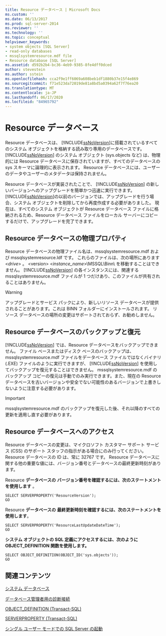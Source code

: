 ```yaml
---
title: Resource データベース | Microsoft Docs
ms.custom: ''
ms.date: 06/13/2017
ms.prod: sql-server-2014
ms.reviewer: ''
ms.technology: ''
ms.topic: conceptual
helpviewer_keywords:
- system objects [SQL Server]
- read-only databases
- mssqlsystemresource.mdf file
- Resource database [SQL Server]
ms.assetid: d592b2b4-bc36-4eb9-9385-8fe4dff0dced
author: stevestein
ms.author: sstein
ms.openlocfilehash: cca2f9e1ff6069a608beb1df1880b37e15f4e869
ms.sourcegitcommit: f71e523da72019de81a8bd5a0394a62f7f76ea20
ms.translationtype: MT
ms.contentlocale: ja-JP
ms.lasthandoff: 06/17/2020
ms.locfileid: "84965792"
---
```

# <a name="resource-database"></a>Resource データベース
  Resource データベースは、 [!INCLUDE[ssNoVersion](../../includes/ssnoversion-md.md)]に搭載されているすべてのシステム オブジェクトを格納する読み取り専用のデータベースです。 [!INCLUDE[ssNoVersion](../../includes/ssnoversion-md.md)] のシステム オブジェクト (sys.objects など) は、物理的には Resource データベースに保存されていますが、すべてのデータベースの sys スキーマに論理的に表示されます。 Resource データベースには、ユーザーのデータやユーザーのメタデータは保持されません。  
  
 Resource データベースが実装されたことで、 [!INCLUDE[ssNoVersion](../../includes/ssnoversion-md.md)] の新しいバージョンへのアップグレードを簡単かつ迅速に実行できます。 [!INCLUDE[ssNoVersion](../../includes/ssnoversion-md.md)]の以前のバージョンでは、アップグレードを行う場合、システム オブジェクトを削除してから再度作成する必要がありました。 現在は、すべてのシステム オブジェクトが Resource データベース ファイルに格納されるため、Resource データベース ファイルをローカル サーバーにコピーするだけで、アップグレードを完了できます。  
  
## <a name="physical-properties-of-resource"></a>Resource データベースの物理プロパティ  
 Resource データベースの物理ファイル名は、mssqlsystemresource.mdf および mssqlsystemresource.ldf です。 これらのファイルは、次の場所にあります \<*drive*> 。 \<version> \<*instance_name*>\MSSQL\Binn\ を移動することはできません。 [!INCLUDE[ssNoVersion](../../includes/ssnoversion-md.md)] の各インスタンスには、関連する mssqlsystemresource.mdf ファイルが 1 つだけあり、このファイルが共有されることはありません。  
  
> [!WARNING]  
>  アップグレードとサービス パックにより、新しいリソース データベースが提供されることがあります。これは BINN フォルダーにインストールされます。 リソース データベースの場所の変更はサポートされておらず、お勧めしません。  
  
## <a name="backing-up-and-restoring-the-resource-database"></a>Resource データベースのバックアップと復元  
 [!INCLUDE[ssNoVersion](../../includes/ssnoversion-md.md)] では、Resource データベースをバックアップできません。 ファイル ベースまたはディスク ベースのバックアップは、mssqlsystemresource.mdf ファイルをデータベース ファイルではなくバイナリ (.EXE) ファイルのように実行できますが、 [!INCLUDE[ssNoVersion](../../includes/ssnoversion-md.md)] を使用してバックアップを復元することはできません。 mssqlsystemresource.mdf のバックアップ コピーの復元は手動でのみ実行できます。また、現在の Resource データベースを古いバージョンや安全でない可能性のあるバージョンで上書きしないように注意する必要があります。  
  
> [!IMPORTANT]  
>  mssqlsystemresource.mdf のバックアップを復元した後、それ以降のすべての更新を適用し直す必要があります。  
  
## <a name="accessing-the-resource-database"></a>Resource データベースへのアクセス  
 Resource データベースの変更は、マイクロソフト カスタマー サポート サービス (CSS) のサポート スタッフの指示がある場合にのみ行ってください。 Resource データベースの ID は、常に 32767 です。 Resource データベースに関する他の重要な値には、バージョン番号とデータベースの最終更新時刻があります。  
  
 Resource **データベースの** **バージョン番号を確認するには、次のステートメントを使用します** 。  
  
```  
SELECT SERVERPROPERTY('ResourceVersion');  
GO  
```  
  
 Resource **データベースの** **最終更新時刻を確認するには、次のステートメントを使用します**。  
  
```  
SELECT SERVERPROPERTY('ResourceLastUpdateDateTime');  
GO  
```  
  
 **システム オブジェクトの SQL 定義にアクセスするには、次のように OBJECT_DEFINITION 関数を使用します。**  
  
```  
SELECT OBJECT_DEFINITION(OBJECT_ID('sys.objects'));  
GO  
```  
  
## <a name="related-content"></a>関連コンテンツ  
 [システム データベース](system-databases.md)  
  
 [データベース管理者用の診断接続](../../database-engine/configure-windows/diagnostic-connection-for-database-administrators.md)  
  
 [OBJECT_DEFINITION &#40;Transact-SQL&#41;](/sql/t-sql/functions/object-definition-transact-sql)  
  
 [SERVERPROPERTY &#40;Transact-SQL&#41;](/sql/t-sql/functions/serverproperty-transact-sql)  
  
 [シングル ユーザー モードでの SQL Server の起動](../../database-engine/configure-windows/start-sql-server-in-single-user-mode.md)  
  
  
